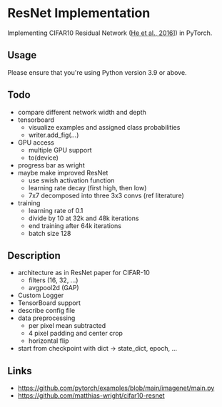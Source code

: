# ResNet Implementation

Implementing CIFAR10 Residual Network ([He et al., 2016](https://arxiv.org/abs/1512.03385)]) in PyTorch.

## Usage

Please ensure that you're using Python version 3.9 or above.

## Todo
- compare different network width and depth
- tensorboard
  - visualize examples and assigned class probabilities
  - writer.add_fig(...)
- GPU access
  - multiple GPU support
  - to(device)
- progress bar as wright
- maybe make improved ResNet
  - use swish activation function
  - learning rate decay (first high, then low)
  - 7x7 decomposed into three 3x3 convs (ref literature)
- training
  - learning rate of 0.1 
  - divide by 10 at 32k and 48k iterations
  - end training after 64k iterations
  - batch size 128


## Description
- architecture as in ResNet paper for CIFAR-10
  - filters (16, 32, ...)
  - avgpool2d (GAP)
- Custom Logger
- TensorBoard support
- describe config file
- data preprocessing
  - per pixel mean subtracted
  - 4 pixel padding and center crop
  - horizontal flip
- start from checkpoint with dict -> state_dict, epoch, ...


## Links
- https://github.com/pytorch/examples/blob/main/imagenet/main.py
- https://github.com/matthias-wright/cifar10-resnet
